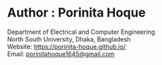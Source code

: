 # Author : Porinita Hoque

Department of Electrical and Computer Engineering </br>
North South University, Dhaka, Bangladesh </br>
Website: https://porinita-hoque.github.io/ </br>
Email: porinitahoque1645@gmail.com
